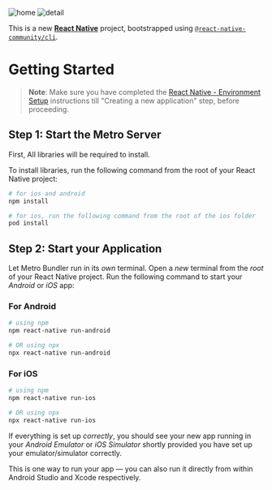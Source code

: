 
![home](https://github.com/MehdiALOMER/ReactNativeTask/assets/52455021/5ae2907c-8c6a-4ce0-855e-cddf38779f90)
![detail](https://github.com/MehdiALOMER/ReactNativeTask/assets/52455021/c9d2c8b4-6e29-42f9-90cd-6d82f3866c28)



This is a new [**React Native**](https://reactnative.dev) project, bootstrapped using [`@react-native-community/cli`](https://github.com/react-native-community/cli).

# Getting Started

>**Note**: Make sure you have completed the [React Native - Environment Setup](https://reactnative.dev/docs/environment-setup) instructions till "Creating a new application" step, before proceeding.

## Step 1: Start the Metro Server

First, All libraries will be required to install.

To install libraries, run the following command from the root of your React Native project:

```bash
# for ios and android
npm install

# for ios, run the following command from the root of the ios folder
pod install
```

## Step 2: Start your Application

Let Metro Bundler run in its _own_ terminal. Open a _new_ terminal from the _root_ of your React Native project. Run the following command to start your _Android_ or _iOS_ app:

### For Android

```bash
# using npm
npm react-native run-android

# OR using npx
npx react-native run-android
```

### For iOS

```bash
# using npm
npm react-native run-ios

# OR using npx
npx react-native run-ios
```

If everything is set up _correctly_, you should see your new app running in your _Android Emulator_ or _iOS Simulator_ shortly provided you have set up your emulator/simulator correctly.

This is one way to run your app — you can also run it directly from within Android Studio and Xcode respectively.
